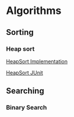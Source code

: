 # Algorithms

## Sorting
### Heap sort

[HeapSort Implementation]()

[HeapSort JUnit]()

## Searching
### Binary Search
